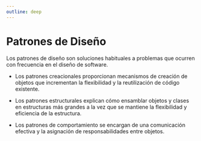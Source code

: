 ```yaml
---
outline: deep
---
```


# Patrones de Diseño

Los patrones de diseño son soluciones habituales a problemas que ocurren con frecuencia en el diseño de software.

* Los patrones creacionales proporcionan mecanismos de creación de objetos que incrementan la flexibilidad y la reutilización de código existente.

* Los patrones estructurales explican cómo ensamblar objetos y clases en estructuras más grandes a la vez que se mantiene la flexibilidad y eficiencia de la estructura.

* Los patrones de comportamiento se encargan de una comunicación efectiva y la asignación de responsabilidades entre objetos.
